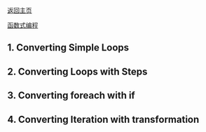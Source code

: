 [返回主页](index.md)

[函数式编程](https://dev.java/learn/refactoring-to-functional-style/)


## 1. Converting Simple Loops
## 2. Converting Loops with Steps
## 3. Converting foreach with if
## 4. Converting Iteration with transformation
